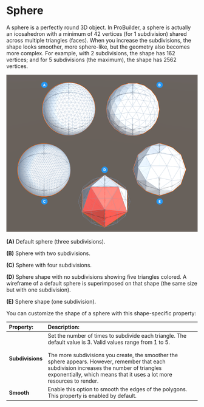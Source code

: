 # Sphere

A sphere is a perfectly round 3D object. In ProBuilder, a sphere is actually an icosahedron with a minimum of 42 vertices (for 1 subdivision) shared across multiple triangles (faces). When you increase the subdivisions, the shape looks smoother, more sphere-like, but the geometry also becomes more complex. For example, with 2 subdivisions, the shape has 162 vertices; and for 5 subdivisions (the maximum), the shape has 2562 vertices.

![Sphere shapes](images/shape-tool_sphere.png)

**(A)** Default sphere (three subdivisions).

**(B)** Sphere with two subdivisions.

**(C)** Sphere with four subdivisions.

**(D)** Sphere shape with no subdivisions showing five triangles colored. A wireframe of a default sphere is superimposed on that shape (the same size but with one subdivision).

**(E)** Sphere shape (one subdivision).

You can customize the shape of a sphere with this shape-specific property:


| **Property:** | **Description:** |
| :--- | :--- |
| __Subdivisions__ | Set the number of times to subdivide each triangle. The default value is 3. Valid values range from 1 to 5.<br /><br />The more subdivisions you create, the smoother the sphere appears. However, remember that each subdivision increases the number of triangles exponentially, which means that it uses a lot more resources to render. |
| **Smooth** | Enable this option to smooth the edges of the polygons. This property is enabled by default. |
